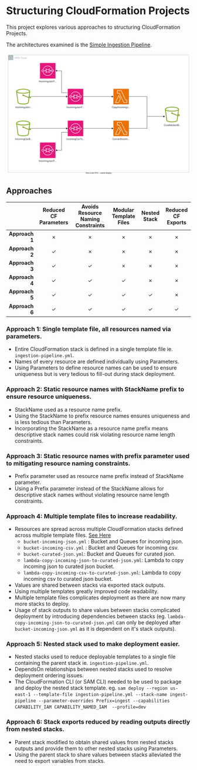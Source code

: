 # Structuring CloudFormation Projects

This project explores various approaches to structuring CloudFormation Projects.

The architectures examined is the [Simple Ingestion Pipeline](https://github.com/AydanBedingham/cf-simple-ingestion-pipeline).

![Screenshot](images/simple-ingestion-pipeline.svg?raw=true)

## Approaches

|                | Reduced CF Parameters | Avoids Resource Naming Constraints | Modular Template Files  | Nested Stack  | Reduced CF Exports |
| -:             | :-:                   | :-:                                | :-:                     | :-:           | :-:                |
| **Approach 1** | &cross;               | &cross;                            | &cross;                 | &cross;       | &cross;            |
| **Approach 2** | &check;               | &cross;                            | &cross;                 | &cross;       | &cross;            |
| **Approach 3** | &check;               | &check;                            | &cross;                 | &cross;       | &cross;            |
| **Approach 4** | &check;               | &check;                            | &check;                 | &cross;       | &cross;            |
| **Approach 5** | &check;               | &check;                            | &check;                 | &check;       | &cross;            |
| **Approach 6** | &check;               | &check;                            | &check;                 | &check;       | &check;            |

### Approach 1: Single template file, all resources named via parameters.
- Entire CloudFormation stack is defined in a single template file ie. `ingestion-pipeline.yml`.
- Names of every resource are defined individually using Parameters.
- Using Parameters to define resource names can be used to ensure uniqueness but is very tedious to fill-out during stack deployment.

### Approach 2: Static resource names with StackName prefix to ensure resource uniqueness.
- StackName used as a resource name prefix.
- Using the StackName to prefix resource names ensures uniqueness and is less tedious than Parameters.
- Incorporating the StackName as a resource name prefix means descriptive stack names could risk violating resource name length constraints.

### Approach 3: Static resource names with prefix parameter used to mitigating resource naming constraints.
- Prefix parameter used as resource name prefix instead of StackName parameter.
- Using a Prefix parameter instead of the StackName allows for descriptive stack names without violating resource name length constraints.

### Approach 4: Multiple template files to increase readability.
- Resources are spread across multiple CloudFormation stacks defined across multiple template files. [See Here](images/simple-ingestion-pipeline-grouped.svg?raw=true "Diagram grouped by template file")
    * `bucket-incoming-json.yml` : Bucket and Queues for incoming json.
    * `bucket-incoming-csv.yml` : Bucket and Queues for incoming csv.
    * `bucket-curated-json.yml`: Bucket and Queues for curated json.
    * `lambda-copy-incoming-json-to-curated-json.yml`: Lambda to copy incoming json to curated json bucket.
    * `lambda-copy-incoming-csv-to-curated-json.yml`: Lambda to copy incoming csv to curated json bucket. 
- Values are shared between stacks via exported stack outputs.
- Using multiple templates greatly improved code readability.
- Multiple template files complicates deployment as there are now many more stacks to deploy.
- Usage of stack outputs to share values between stacks complicated deployment by introducing dependencies between stacks (eg. `lambda-copy-incoming-json-to-curated-json.yml` can only be deployed after `bucket-incoming-json.yml` as it is dependent on it's stack outputs).

### Approach 5: Nested stack used to make deployment easier.
- Nested stacks used to reduce deployable templates to a single file containing the parent stack ie. `ingestion-pipeline.yml`.
- DependsOn relationships between nested stacks used to resolve deployment ordering issues.
- The CloudFormation CLI (or SAM CLI) needed to be used to package and deploy the nested stack template. eg. `sam deploy --region us-east-1 --template-file ingestion-pipeline.yml --stack-name ingest-pipeline --parameter-overrides Prefix=ingest --capabilities CAPABILITY_IAM CAPABILITY_NAMED_IAM  --profile=dev`

### Approach 6: Stack exports reduced by reading outputs directly from nested stacks.
- Parent stack modified to obtain shared values from nested stacks outputs and provide them to other nested  stacks using Parameters.
- Using the parent stack to share values between stacks alleviated the need to export variables from stacks.
